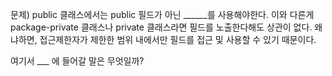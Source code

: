 문제) public 클래스에서는 public 필드가 아닌 ______를 사용해야한다. 이와 다른게 package-private 클래스나 
private 클래스라면 필드를 노출한다해도 상관이 없다. 왜냐하면, 접근제한자가 제한한 범위 내에서만 
필드를 접근 및 사용할 수 있기 때문이다.

여기서 ___ 에 들어갈 말은 무엇일까?